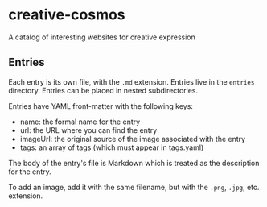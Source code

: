 # creative-cosmos
A catalog of interesting websites for creative expression

## Entries

Each entry is its own file, with the `.md` extension. Entries live in the `entries` directory. Entries can be placed in nested subdirectories.

Entries have YAML front-matter with the following keys:

- name: the formal name for the entry
- url: the URL where you can find the entry
- imageUrl: the original source of the image associated with the entry
- tags: an array of tags (which must appear in tags.yaml)

The body of the entry's file is Markdown which is treated as the description for the entry.

To add an image, add it with the same filename, but with the `.png`, `.jpg`, etc. extension.